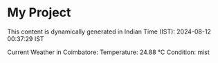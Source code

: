 # My Project

This content is dynamically generated in Indian Time (IST): 2024-08-12 00:37:29 IST


Current Weather in Coimbatore:
Temperature: 24.88 °C
Condition: mist
